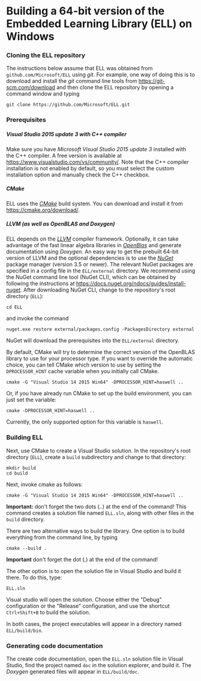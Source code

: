 # Building a 64-bit version of the Embedded Learning Library (ELL) on Windows

### Cloning the ELL repository

The instructions below assume that ELL was obtained from `github.com/Microsoft/ELL` using *git*. For example, one way of doing this is to download and install the *git* command line tools from <https://git-scm.com/download> and then clone the ELL repository by opening a command window and typing 

    git clone https://github.com/Microsoft/ELL.git

### Prerequisites

##### Visual Studio 2015 update 3 with C++ compiler
Make sure you have *Microsoft Visual Studio 2015 update 3* installed with the C++ compiler. A free version is available at <https://www.visualstudio.com/vs/community/>. Note that the C++ compiler installation is not enabled by default, so you must select the custom installation option and manually check the C++ checkbox.

##### CMake
ELL uses the [*CMake*](https://cmake.org/) build system. You can download and install it from <https://cmake.org/download/>.

##### LLVM (as well as OpenBLAS and Doxygen)
ELL depends on the [*LLVM*](http://llvm.org/) compiler framework. Optionally, it can take advantage of the fast linear algebra libraries in [*OpenBlas*](http://www.openblas.net/) and generate documentation using *Doxygen*. An easy way to get the prebuilt 64-bit version of LLVM and the optional dependencies is to use the [*NuGet*](https://www.nuget.org/) package manager (version 3.5 or newer). The relevant NuGet packages are specified in a config file in the `ELL/external` directory.  We recommend using the NuGet command line tool (NuGet CLI), which can be obtained by following the instructions at <https://docs.nuget.org/ndocs/guides/install-nuget>. After downloading NuGet CLI, change to the repository's root directory (`ELL`):

    cd ELL

and invoke the command

    nuget.exe restore external/packages.config -PackagesDirectory external

NuGet will download the prerequisites into the `ELL/external` directory.

By default, CMake will try to determine the correct version of the OpenBLAS library to use for your processor
type. If you want to override the automatic choice, you can tell CMake which version to use by setting the `DPROCESSOR_HINT`
cache variable when you initially call CMake.

    cmake -G "Visual Studio 14 2015 Win64" -DPROCESSOR_HINT=haswell ..

Or, if you have already run CMake to set up the build environment, you can just set the variable:

    cmake -DPROCESSOR_HINT=haswell ..

Currently, the only supported option for this variable is `haswell`.

### Building ELL
Next, use CMake to create a Visual Studio solution. In the repository's root directory (`ELL`), create a `build` subdirectory and change to that directory:

    mkdir build
    cd build

Next, invoke cmake as follows:

    cmake -G "Visual Studio 14 2015 Win64" -DPROCESSOR_HINT=haswell ..

**Important:** don't forget the two dots (..) at the end of the command! This command creates a solution file named `ELL.sln`, along with other files in the `build` directory. 

There are two alternative ways to build the library. One option is to build everything from the command line, by typing 

    cmake --build .

**Important** don't forget the dot (.) at the end of the command!

The other option is to open the solution file in Visual Studio and build it there. To do this, type:

    ELL.sln

Visual studio will open the solution. Choose either the "Debug" configuration or the "Release" configuration, and use the shortcut `Ctrl+Shift+B` to build the solution. 

In both cases, the project executables will appear in a directory named `ELL/build/bin`.

### Generating code documentation

The create code documentation, open the `ELL.sln` solution file in Visual Studio, find the project named `doc` in the solution explorer, and build it. The *Doxygen* generated files will appear in `ELL/build/doc`.
